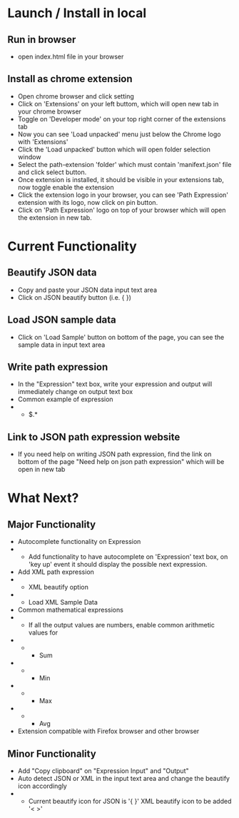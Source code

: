 # Launch / Install in local
## Run in browser
* open index.html file in your browser

## Install as chrome extension 
* Open chrome browser and click setting
* Click on 'Extensions' on your left buttom, which will open new tab in your chrome browser
* Toggle on 'Developer mode' on your top right corner of the extensions tab
* Now you can see 'Load unpacked' menu just below the Chrome logo with 'Extensions'
* Click the 'Load unpacked' button which will open folder selection window
* Select the path-extension 'folder' which must contain 'manifext.json' file and click select button.
* Once extension is installed, it should be visible in your extensions tab, now toggle enable the extension
* Click the extension logo in your browser, you can see 'Path Expression' extension with its logo, now click on pin button. 
* Click on 'Path Expression' logo on top of your browser which will open the extension in new tab. 

# Current Functionality
## Beautify JSON data
* Copy and paste your JSON data input text area
* Click on JSON beautify button (i.e. { })
## Load JSON sample data
* Click on 'Load Sample' button on bottom of the page, you can see the sample data in input text area
## Write path expression
* In the "Expression" text box, write your expression and output will immediately change on output text box 
* Common example of expression
* * $.*
## Link to JSON path expression website
* If you need help on writing JSON path expression, find the link on bottom of the page "Need help on json path expression" which will be open in new tab

# What Next?
## Major Functionality
* Autocomplete functionality on Expression
* * Add functionality to have autocomplete on 'Expression' text box, on 'key up' event it should display the possible next expression.
* Add XML path expression
* * XML beautify option 
* * Load XML Sample Data
* Common mathematical expressions
* * If all the output values are numbers, enable common arithmetic values for 
* * * Sum
* * * Min
* * * Max
* * * Avg
* Extension compatible with Firefox browser and other browser
## Minor Functionality
* Add "Copy clipboard" on "Expression Input" and "Output"
* Auto detect JSON or XML in the input text area and change the beautify icon accordingly
* * Current beautify icon for JSON is '{ }' XML beautify icon to be added '< >'

